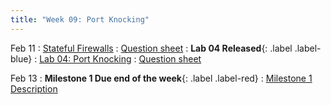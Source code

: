 ```yaml
---
title: "Week 09: Port Knocking"
---
```


Feb 11
: [Stateful Firewalls]({{site.baseurl}}/docs/concepts/statefulfw/)
  : [Question sheet]({{site.baseurl}}/assets/concepts/statefulfw.pdf)
: **Lab 04 Released**{: .label .label-blue}
: [Lab 04: Port Knocking]({{site.baseurl}}/docs/labs/lab4/)
  : [Question sheet]({{site.baseurl}}/assets/labs/lab4.pdf)

Feb 13
: **Milestone 1 Due end of the week**{: .label .label-red}
: [Milestone 1 Description]({{site.baseurl}}/docs/project/milestone1/)

<!--
Feb 05
: **Lab 4 Released**{:.label .label-blue}
  : [Lab 4]({{site.baseurl}}/docs/labs/lab4) [Question sheet]({{site.baseurl}}/assets/labs/lab4.pdf)

Feb 06
: Continue [lab 4]({{site.baseurl}}/docs/labs/lab4)
  : [Question sheet]({{site.baseurl}}/assets/labs/lab4.pdf)

Feb 08
: Continue [lab 4]({{site.baseurl}}/docs/labs/lab4)
  : [Question sheet]({{site.baseurl}}/assets/labs/lab4.pdf)

Feb 09
: Continue [lab 4]({{site.baseurl}}/docs/labs/lab4)
  : [Question sheet]({{site.baseurl}}/assets/labs/lab4.pdf)
-->
